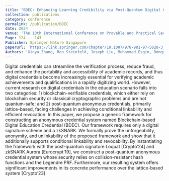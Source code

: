 ```yaml
---
title: "BDEC: Enhancing Learning Credibility via Post-Quantum Digital Credentials"
collection: publications
category: conference
permalink: /publication/BDEC
date: 2024
venue: 'The 18th International Conference on Provable and Practical Security (ProvSec 2024) - Accepted for Publication'
Page: 124 -- 143
Publisher: Springer Nature Singapore
paperurl: 'https://link.springer.com/chapter/10.1007/978-981-97-5028-3_7'
Authors: 'Xinyu Zhang, Ron Steinfeld, Joseph Liu, Muhammed Esgin, Dongxi Liu, and Sushmita Ruj'
---
```


Digital credentials can streamline the verification process, reduce fraud, and enhance the portability and accessibility of academic records, and thus digital credentials become increasingly essential for verifying academic achievements and qualifications in a rapidly digitizing world. However, current research on digital credentials in the education scenario falls into two categories: 1) blockchain-verifiable credentials, which either rely on blockchain security or classical cryptographic problems and are not quantum-safe; and 2) post-quantum anonymous credentials, primarily lattice-based, facing challenges in achieving conditional linkability and efficient revocation. In this paper, we propose a generic framework for constructing an anonymous credential system named Blockchain-based Digital Education Credential (BDEC). Our framework requires only a digital signature scheme and a zkSNARK. We formally prove the unforgeability, anonymity, and unlinkability of the proposed framework and show that it additionally supports conditional linkability and revocability. By instantiating the framework with the post-quantum signature Loquat [Crypto’24] and zkSNARK Aurora [Eurocrypt’19], we construct a post-quantum anonymous credential system whose security relies on collision-resistant hash functions and the Legendre PRF. Furthermore, our resulting system offers significant improvements in its concrete performance over the lattice-based system [Crypto’23]
